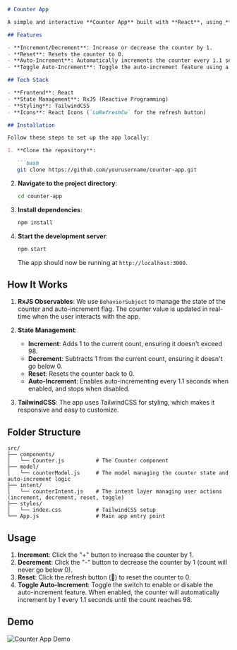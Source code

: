 
```markdown
# Counter App

A simple and interactive **Counter App** built with **React**, using **RxJS** for state management and **TailwindCSS** for styling. The app allows users to increment, decrement, and reset a counter, as well as toggle auto-increment functionality.

## Features

- **Increment/Decrement**: Increase or decrease the counter by 1.
- **Reset**: Resets the counter to 0.
- **Auto-Increment**: Automatically increments the counter every 1.1 seconds when enabled. The count will not exceed 98.
- **Toggle Auto-Increment**: Toggle the auto-increment feature using a switch.

## Tech Stack

- **Frontend**: React
- **State Management**: RxJS (Reactive Programming)
- **Styling**: TailwindCSS
- **Icons**: React Icons (`LuRefreshCw` for the refresh button)

## Installation

Follow these steps to set up the app locally:

1. **Clone the repository**:

   ```bash
   git clone https://github.com/yourusername/counter-app.git
   ```

2. **Navigate to the project directory**:

   ```bash
   cd counter-app
   ```

3. **Install dependencies**:

   ```bash
   npm install
   ```

4. **Start the development server**:

   ```bash
   npm start
   ```

   The app should now be running at `http://localhost:3000`.

## How It Works

1. **RxJS Observables**: We use `BehaviorSubject` to manage the state of the counter and auto-increment flag. The counter value is updated in real-time when the user interacts with the app.
   
2. **State Management**:
   - **Increment**: Adds 1 to the current count, ensuring it doesn't exceed 98.
   - **Decrement**: Subtracts 1 from the current count, ensuring it doesn't go below 0.
   - **Reset**: Resets the counter back to 0.
   - **Auto-Increment**: Enables auto-incrementing every 1.1 seconds when enabled, and stops when disabled.

3. **TailwindCSS**: The app uses TailwindCSS for styling, which makes it responsive and easy to customize.

## Folder Structure

```
src/
├── components/
│   └── Counter.js          # The Counter component
├── model/
│   └── counterModel.js     # The model managing the counter state and auto-increment logic
├── intent/
│   └── counterIntent.js    # The intent layer managing user actions (increment, decrement, reset, toggle)
├── styles/
│   └── index.css           # TailwindCSS setup
└── App.js                  # Main app entry point
```

## Usage

1. **Increment**: Click the "+" button to increase the counter by 1.
2. **Decrement**: Click the "-" button to decrease the counter by 1 (count will never go below 0).
3. **Reset**: Click the refresh button (🔄) to reset the counter to 0.
4. **Toggle Auto-Increment**: Toggle the switch to enable or disable the auto-increment feature. When enabled, the counter will automatically increment by 1 every 1.1 seconds until the count reaches 98.

## Demo

![Counter App Demo](https://via.placeholder.com/600x400?text=Counter+App+Demo)



